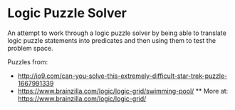 Logic Puzzle Solver
===================

An attempt to work through a logic puzzle solver by being able
to translate logic puzzle statements into predicates and then
using them to test the problem space.

Puzzles from:

* http://io9.com/can-you-solve-this-extremely-difficult-star-trek-puzzle-1667991339
* https://www.brainzilla.com/logic/logic-grid/swimming-pool/
** More at: https://www.brainzilla.com/logic/logic-grid/
